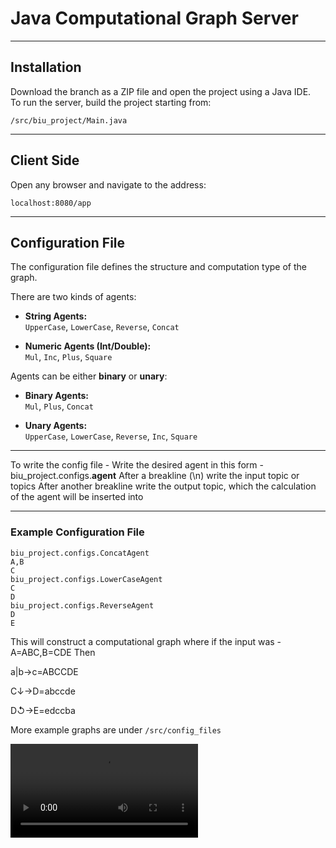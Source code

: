 # Java Computational Graph Server

---

## Installation

Download the branch as a ZIP file and open the project using a Java IDE.  
To run the server, build the project starting from:

```
/src/biu_project/Main.java
```

---

## Client Side

Open any browser and navigate to the address:

```
localhost:8080/app
```

---

## Configuration File

The configuration file defines the structure and computation type of the graph.

There are two kinds of agents:

- **String Agents:**  
  `UpperCase`, `LowerCase`, `Reverse`, `Concat`

- **Numeric Agents (Int/Double):**  
  `Mul`, `Inc`, `Plus`, `Square`

Agents can be either **binary** or **unary**:

- **Binary Agents:**  
  `Mul`, `Plus`, `Concat`

- **Unary Agents:**  
  `UpperCase`, `LowerCase`, `Reverse`, `Inc`, `Square`

---

To write the config file - 
Write the desired agent in this form - biu_project.configs.__agent__
After a breakline (\n) write the input topic or topics 
After another breakline write the output topic, which the calculation of the agent will be inserted into

---

### Example Configuration File

```
biu_project.configs.ConcatAgent
A,B
C
biu_project.configs.LowerCaseAgent
C
D
biu_project.configs.ReverseAgent
D
E
```

This will construct a computational graph where if the input was - A=ABC,B=CDE Then 

a|b->c=ABCCDE   

C↓->D=abccde  

D↺->E=edccba

More example graphs are under `/src/config_files`


<video src="https://github.com/user-attachments/assets/9ccf9425-54b3-4fd7-b0bc-46c4521c2f32" width="300" />









